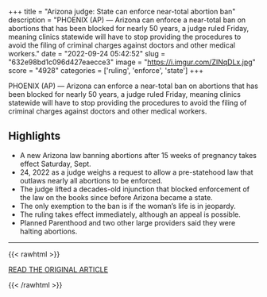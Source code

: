 +++
title = "Arizona judge: State can enforce near-total abortion ban"
description = "PHOENIX (AP) — Arizona can enforce a near-total ban on abortions that has been blocked for nearly 50 years, a judge ruled Friday, meaning clinics statewide will have to stop providing the procedures to avoid the filing of criminal charges against doctors and other medical workers."
date = "2022-09-24 05:42:52"
slug = "632e98bd1c096d427eaecce3"
image = "https://i.imgur.com/ZINqDLx.jpg"
score = "4928"
categories = ['ruling', 'enforce', 'state']
+++

PHOENIX (AP) — Arizona can enforce a near-total ban on abortions that has been blocked for nearly 50 years, a judge ruled Friday, meaning clinics statewide will have to stop providing the procedures to avoid the filing of criminal charges against doctors and other medical workers.

## Highlights

- A new Arizona law banning abortions after 15 weeks of pregnancy takes effect Saturday, Sept.
- 24, 2022 as a judge weighs a request to allow a pre-statehood law that outlaws nearly all abortions to be enforced.
- The judge lifted a decades-old injunction that blocked enforcement of the law on the books since before Arizona became a state.
- The only exemption to the ban is if the woman’s life is in jeopardy.
- The ruling takes effect immediately, although an appeal is possible.
- Planned Parenthood and two other large providers said they were halting abortions.

---

{{< rawhtml >}}
  <p class="article-category">
    <a target="_blank" href="https://apnews.com/article/8120658e7f965855fba3f23b950321f0">READ THE ORIGINAL ARTICLE</a>
  </p>
{{< /rawhtml >}}
